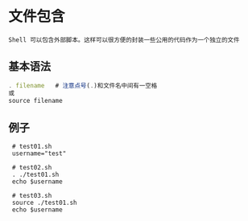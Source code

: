 # 文件包含
  `Shell 可以包含外部脚本。这样可以很方便的封装一些公用的代码作为一个独立的文件`

## 基本语法
```js
. filename   # 注意点号(.)和文件名中间有一空格
或
source filename
```

## 例子
```shell
 # test01.sh
 username="test"

 # test02.sh
 . ./test01.sh
 echo $username

 # test03.sh
 source ./test01.sh
 echo $username

```